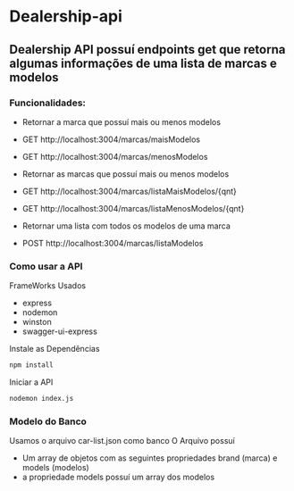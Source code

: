 # Dealership-api

## Dealership API possuí endpoints get que retorna algumas informações de uma lista de marcas e modelos

### Funcionalidades:

- Retornar a marca que possuí mais ou menos modelos<br>
- GET http://localhost:3004/marcas/maisModelos<br>
- GET http://localhost:3004/marcas/menosModelos<br>

- Retornar as marcas que possuí mais ou menos modelos<br>
- GET http://localhost:3004/marcas/listaMaisModelos/{qnt}<br>
- GET http://localhost:3004/marcas/listaMenosModelos/{qnt}<br>

- Retornar uma lista com todos os modelos de uma marca<br>
- POST http://localhost:3004/marcas/listaModelos<br>

### Como usar a API

FrameWorks Usados
- express
- nodemon
- winston
- swagger-ui-express

Instale as Dependências
```bash
npm install
```

Iniciar a API
```bash
nodemon index.js
```

### Modelo do Banco
Usamos o arquivo car-list.json como banco
O Arquivo possuí
- Um array de objetos com as seguintes propriedades brand (marca) e models (modelos)
- a propriedade models possuí um array dos modelos
